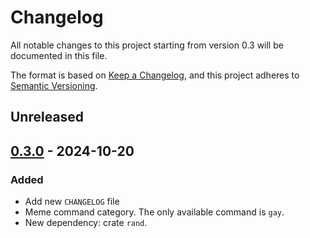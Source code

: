 # Changelog

All notable changes to this project starting from version 0.3 will be documented in this file.

The format is based on [Keep a Changelog](https://keepachangelog.com/en/1.1.0/),
and this project adheres to [Semantic Versioning](https://semver.org/spec/v2.0.0.html).

## Unreleased

## [0.3.0] - 2024-10-20

### Added

- Add new `CHANGELOG` file
- Meme command category. The only available command is `gay`.
- New dependency: crate `rand`.

[unreleased]: https://github.com/luqmanishere/ayaya-discord-bot/compare/v0.3.0...HEAD
[0.3.0]: https://github.com/luqmanishere/ayaya-discord-bot/compare/v0.2.0...v0.3.0
